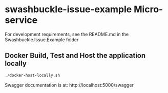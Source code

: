 # swashbuckle-issue-example Micro-service

For development requirements, see the README.md in the Swashbuckle.Issue.Example folder

## Docker Build, Test and Host the application locally
```bash
./docker-host-locally.sh
```

Swagger documentation is at:
http://localhost:5000/swagger
